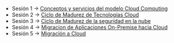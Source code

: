 - Sesión 1 -> [Conceptos y servicios del modelo Cloud Computing](pages/master_ti/cloud_computing/sesion_1.md)
- Sesión 2 -> [Ciclo de Madurez de Tecnologías Cloud](pages/master_ti/cloud_computing/sesion_2.md)
- Sesión 3 -> [Ciclo de Madurez de la seguridad en la nube](pages/master_ti/cloud_computing/sesion_3.md)
- Sesión 4 -> [Migracion de Aplicaciones On-Premise hacia Cloud](pages/master_ti/cloud_computing/sesion_4.md)
- Sesión 5 -> [Migración a Cloud](pages/master_ti/cloud_computing/sesion_5.md)
